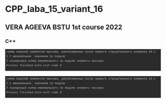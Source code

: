 # CPP_laba_15_variant_16 
## VERA AGEEVA BSTU 1st course 2022
### C++ 

![Иллюстрация к проекту](https://github.com/VeraAgeevaIT/CPP_laba_15_variant_16/blob/main/Screenshot_2.jpg)

![Я](https://github.com/VeraAgeevaIT/CPP_laba_15_variant_16/blob/main/Screenshot_2.jpg)


